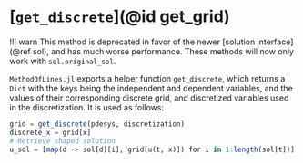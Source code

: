 # [`get_discrete`](@id get_grid)

!!! warn
    This method is deprecated in favor of the newer [solution interface](@ref sol), and has much worse performance. These methods will now only work with `sol.original_sol`.

`MethodOfLines.jl` exports a helper function `get_discrete`, which returns a `Dict` with the keys being the independent and dependent variables, and the values of their corresponding discrete grid, and discretized variables used in the discretization. It is used as follows:
```julia
grid = get_discrete(pdesys, discretization)
discrete_x = grid[x]
# Retrieve shaped solution
u_sol = [map(d -> sol[d][i], grid[u(t, x)]) for i in 1:length(sol[t])]
```